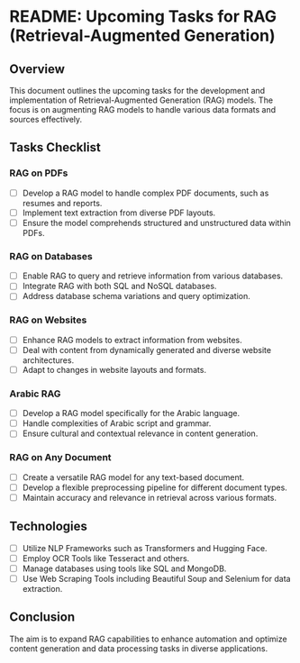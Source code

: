 # README: Upcoming Tasks for RAG (Retrieval-Augmented Generation)

## Overview
This document outlines the upcoming tasks for the development and implementation of Retrieval-Augmented Generation (RAG) models. The focus is on augmenting RAG models to handle various data formats and sources effectively.

## Tasks Checklist

### RAG on PDFs
- [ ] Develop a RAG model to handle complex PDF documents, such as resumes and reports.
- [ ] Implement text extraction from diverse PDF layouts.
- [ ] Ensure the model comprehends structured and unstructured data within PDFs.

### RAG on Databases
- [ ] Enable RAG to query and retrieve information from various databases.
- [ ] Integrate RAG with both SQL and NoSQL databases.
- [ ] Address database schema variations and query optimization.

### RAG on Websites
- [ ] Enhance RAG models to extract information from websites.
- [ ] Deal with content from dynamically generated and diverse website architectures.
- [ ] Adapt to changes in website layouts and formats.

### Arabic RAG
- [ ] Develop a RAG model specifically for the Arabic language.
- [ ] Handle complexities of Arabic script and grammar.
- [ ] Ensure cultural and contextual relevance in content generation.

### RAG on Any Document
- [ ] Create a versatile RAG model for any text-based document.
- [ ] Develop a flexible preprocessing pipeline for different document types.
- [ ] Maintain accuracy and relevance in retrieval across various formats.

## Technologies
- [ ] Utilize NLP Frameworks such as Transformers and Hugging Face.
- [ ] Employ OCR Tools like Tesseract and others.
- [ ] Manage databases using tools like SQL and MongoDB.
- [ ] Use Web Scraping Tools including Beautiful Soup and Selenium for data extraction.

## Conclusion
The aim is to expand RAG capabilities to enhance automation and optimize content generation and data processing tasks in diverse applications.

